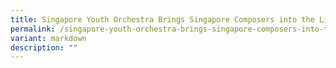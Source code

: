 ```yaml
---
title: Singapore Youth Orchestra Brings Singapore Composers into the Limelight
permalink: /singapore-youth-orchestra-brings-singapore-composers-into-the-limelight/
variant: markdown
description: ""
---
```

